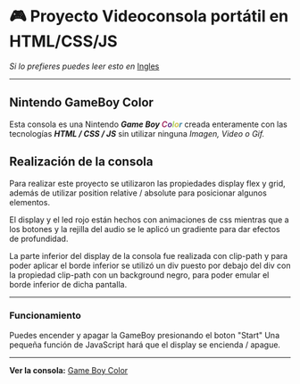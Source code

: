 # :video_game: Proyecto Videoconsola portátil en HTML/CSS/JS  

*Si lo prefieres puedes leer esto en* [Ingles](/README.md)

-------------------------------------------------

## Nintendo GameBoy Color

Esta consola es una Nintendo ***Game Boy <span style="color:#a73569">C</span><span style="color:#643a8d">o</span><span style="color:#a4d562">l</span><span style="color:#cdc44f">o</span><span style="color:#4489a7">r</span>*** creada enteramente con las tecnologías ***HTML / CSS / JS*** sin utilizar ninguna *Imagen, Video o Gif.*



## Realización de la consola

Para realizar este proyecto se utilizaron las propiedades display flex y grid, además de utilizar position relative / absolute para posicionar algunos elementos.

El display y el led rojo están hechos con animaciones de css mientras que a los botones y la rejilla del audio se le aplicó un gradiente para dar efectos de profundidad.

La parte inferior del display de la consola fue realizada con clip-path y para poder aplicar el borde inferior se utilizó un div puesto por debajo del div con la propiedad clip-path con un background negro, para poder emular el borde inferior de dicha pantalla.

-------------------------------------------------

### Funcionamiento

Puedes encender y apagar la GameBoy presionando el boton "Start"
Una pequeña función de JavaScript hará que el display se encienda / apague.

-------------------------------------------------

**Ver la consola:** [Game Boy Color](https://germanilu.github.io/Proyecto-Videoconsola/)
